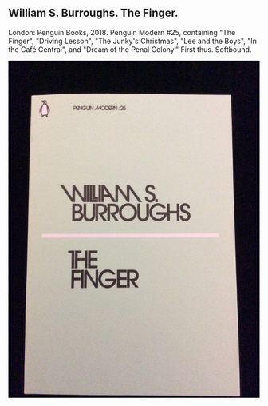 ## William S. Burroughs. The Finger.

London: Penguin Books, 2018. Penguin Modern #25, containing "The Finger", "Driving Lesson", "The Junky's Christmas", "Lee and the Boys", "In the Café Central", and "Dream of the Penal Colony." First thus. Softbound. 

![The Finger](../assets/images/the-finger-1.jpg)
